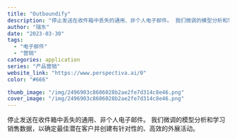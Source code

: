 ```yaml
---
title: "Outboundify"
description: "停止发送在收件箱中丢失的通用、非个人电子邮件。 我们微调的模型分析和学习销售数据，以确定最佳潜在客户并创建有针对性的、高"
author: "瑞东"
date: "2023-03-30"
tags:
  - "电子邮件"
  - "营销"
categories: application
series: "产品营销"
website_link: "https://www.perspectiva.ai/0"
color: "#666"

thumb_image: "/img/2496903c8606028b2ae2fe7d314c8e46.png"
cover_image: "/img/2496903c8606028b2ae2fe7d314c8e46.png"
---
```


停止发送在收件箱中丢失的通用、非个人电子邮件。 我们微调的模型分析和学习销售数据，以确定最佳潜在客户并创建有针对性的、高效的外展活动。